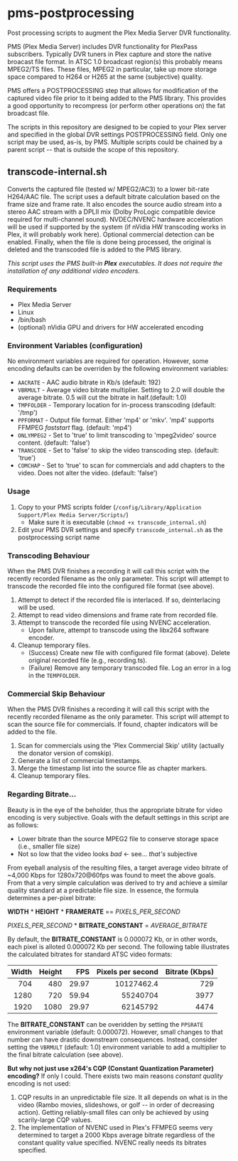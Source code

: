 # pms-postprocessing
Post processing scripts to augment the Plex Media Server DVR functionality.

PMS (Plex Media Server) includes DVR functionality for PlexPass subscribers. Typically DVR tuners in Plex capture and store the native broacast file format. In ATSC 1.0 broadcast region(s) this probably means MPEG2/TS files. These files, MPEG2 in particular, take up more storage space compared to H264 or H265 at the same (subjective) quality.

PMS offers a POSTPROCESSING step that allows for modification of the captured video file prior to it being added to the PMS library. This provides a good opportunity to recompress (or perform other operations on) the fat broadcast file.

The scripts in this repository are designed to be copied to your Plex server and specified in the global DVR settings POSTPROCESSING field. Only one script may be used, as-is, by PMS. Multiple scripts could be chained by a parent script -- that is outside the scope of this repository.

## transcode-internal.sh
Converts the captured file (tested w/ MPEG2/AC3) to a lower bit-rate H264/AAC file. The script uses a default bitrate calculation based on the frame size and frame rate. It also encodes the source audio stream into a stereo AAC stream with a DPLII mix (Dolby ProLogic compatible device required for multi-channel sound). NVDEC/NVENC hardware acceleration will be used if supported by the system (if nVidia HW transcoding works in Plex, it will probably work here). Optional commercial detection can be enabled. Finally, when the file is done being processed, the original is deleted and the transcoded file is added to the PMS library.

*This script uses the PMS built-in **Plex** executables. It does not require the installation of any additional video encoders.*

### Requirements
* Plex Media Server
* Linux
* /bin/bash
* (optional) nVidia GPU and drivers for HW accelerated encoding

### Environment Variables (configuration)
No environment variables are required for operation. However, some encoding defaults can be overriden by the following environment variables:

* `AACRATE` - AAC audio bitrate in Kb/s (default: 192)
* `VBRMULT` - Average video bitrate multiplier. Setting to 2.0 will double the average bitrate. 0.5 will cut the bitrate in half.(default: 1.0)
* `TMPFOLDER` - Temporary location for in-process transcoding (default: '/tmp')
* `PPFORMAT` - Output file format. Either 'mp4' or 'mkv'. 'mp4' supports FFMPEG *faststart* flag. (default: 'mp4')
* `ONLYMPEG2` - Set to 'true' to limit transcoding to 'mpeg2video' source content. (default: 'false')
* `TRANSCODE` - Set to 'false' to skip the video transcoding step. (default: 'true')
* `COMCHAP` - Set to 'true' to scan for commercials and add chapters to the video. Does not alter the video. (default: 'false')

### Usage
1. Copy to your PMS scripts folder (`/config/Library/Application Support/Plex Media Server/Scripts/`)
    * Make sure it is executable (`chmod +x transcode_internal.sh`)
2. Edit your PMS DVR settings and specify `transcode_internal.sh` as the postprocessing script name

### Transcoding Behaviour
When the PMS DVR finishes a recording it will call this script with the recently recorded filename as the only parameter. This script will attempt to transcode the recorded file into the configured file format (see above).
1. Attempt to detect if the recorded file is interlaced. If so, deinterlacing will be used.
2. Attempt to read video dimensions and frame rate from recorded file.
3. Attempt to transcode the recorded file using NVENC acceleration.
    * Upon failure, attempt to transcode using the libx264 software encoder.
4. Cleanup temporary files.
    * (Success) Create new file with configured file format (above). Delete original recorded file (e.g., recording.ts).
    * (Failure) Remove any temporary transcoded file. Log an error in a log in the `TEMPFOLDER`.

### Commercial Skip Behaviour
When the PMS DVR finishes a recording it will call this script with the recently recorded filename as the only parameter. This script will attempt to scan the source file for commercials. If found, chapter indicators will be added to the file.
1. Scan for commercials using the 'Plex Commercial Skip' utility (actually the donator version of comskip).
2. Generate a list of commercial timestamps.
3. Merge the timestamp list into the source file as chapter markers.
4. Cleanup temporary files.

### Regarding Bitrate...
Beauty is in the eye of the beholder, thus the appropriate bitrate for video encoding is very subjective. Goals with the default settings in this script are as follows:
* Lower bitrate than the source MPEG2 file to conserve storage space (i.e., smaller file size)
* Not so low that the video looks *bad* <- see... *that's* subjective

From eyeball analysis of the resulting files, a target average video bitrate of ~4,000 Kbps for 1280x720@60fps was found to meet the above goals. From that a very simple calculation was derived to try and achieve a similar quality standard at a predictable file size. In essence, the formula determines a per-pixel bitrate:

**WIDTH** * **HEIGHT** * **FRAMERATE** == *PIXELS_PER_SECOND*

*PIXELS_PER_SECOND* * **BITRATE_CONSTANT** = *AVERAGE_BITRATE*

By default, the **BITRATE_CONSTANT** is 0.000072 Kb, or in other words, each pixel is alloted 0.000072 Kb per second. The following table illustrates the calculated bitrates for standard ATSC video formats:

| Width | Height | FPS | Pixels per second | Bitrate (Kbps)
---:|---:|---:|---:|---:
704 | 480 | 29.97 | 10127462.4 | 729
1280 | 720 | 59.94 | 55240704 | 3977
1920 | 1080 | 29.97 | 62145792 | 4474

The **BITRATE_CONSTANT** can be overidden by setting the `PPSRATE` environment variable (default: 0.000072). However, small changes to that number can have drastic downstream consequences. Instead, consider setting the `VBRMULT` (default: 1.0) environment variable to add a multiplier to the final bitrate calculation (see above).

**But why not just use x264's CQP (Constant Quantization Parameter) encoding?**
If only I could. There exists two main reasons *constant quality* encoding is not used:
1. CQP results in an unpredictable file size. It all depends on what is in the video (Rambo movies, slideshows, or golf -- in order of decreasing action). Getting reliably-small files can only be achieved by using scarily-large CQP values.
2. The implementation of NVENC used in Plex's FFMPEG seems very determined to target a 2000 Kbps average bitrate regardless of the constant quality value specified. NVENC really needs its bitrates specified.

